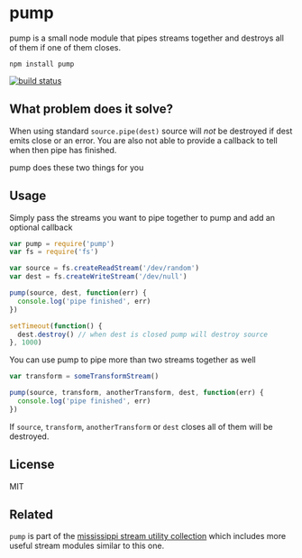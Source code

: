 # pumppump is a small node module that pipes streams together and destroys all of them if one of them closes.```npm install pump```[![build status](http://img.shields.io/travis/mafintosh/pump.svg?style=flat)](http://travis-ci.org/mafintosh/pump)## What problem does it solve?When using standard `source.pipe(dest)` source will _not_ be destroyed if dest emits close or an error.You are also not able to provide a callback to tell when then pipe has finished.pump does these two things for you## UsageSimply pass the streams you want to pipe together to pump and add an optional callback``` jsvar pump = require('pump')var fs = require('fs')var source = fs.createReadStream('/dev/random')var dest = fs.createWriteStream('/dev/null')pump(source, dest, function(err) {  console.log('pipe finished', err)})setTimeout(function() {  dest.destroy() // when dest is closed pump will destroy source}, 1000)```You can use pump to pipe more than two streams together as well``` jsvar transform = someTransformStream()pump(source, transform, anotherTransform, dest, function(err) {  console.log('pipe finished', err)})```If `source`, `transform`, `anotherTransform` or `dest` closes all of them will be destroyed.## LicenseMIT## Related`pump` is part of the [mississippi stream utility collection](https://github.com/maxogden/mississippi) which includes more useful stream modules similar to this one.
